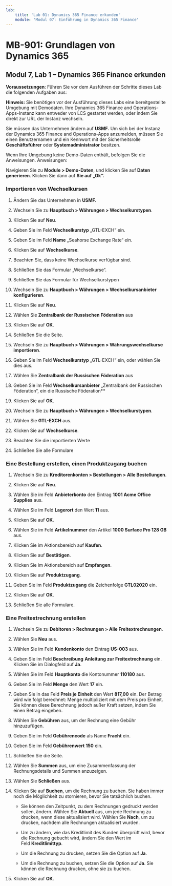 ```yaml
---
lab:
    title: 'Lab 01: Dynamics 365 Finance erkunden'
    module: 'Modul 07: Einführung in Dynamics 365 Finance'
---
```


# MB-901: Grundlagen von Dynamics 365 
## Modul 7, Lab 1 – Dynamics 365 Finance erkunden 


**Voraussetzungen**: Führen Sie vor dem Ausführen der Schritte dieses Lab die folgenden
 Aufgaben aus: 

**Hinweis:** Sie benötigen vor der Ausführung dieses Labs eine bereitgestellte Umgebung
mit Demodaten. Ihre Dynamics 365 Finance and Operations-Apps-Instanz kann
entweder von LCS gestartet werden, oder indem Sie direkt zur URL der Instanz wechseln.

Sie müssen das Unternehmen ändern auf **USMF.** Um sich bei der Instanz der Dynamics 365 Finance and Operations-Apps anzumelden, müssen Sie einen Benutzernamen und ein Kennwort mit der Sicherheitsrolle **Geschäftsführer** oder **Systemadministrator** besitzen.

Wenn Ihre Umgebung keine Demo-Daten enthält, befolgen Sie die Anweisungen.
Anweisungen:

Navigieren Sie zu **Module > Demo-Daten**, und klicken Sie auf **Daten generieren**. Klicken Sie dann auf
    **Sie auf „Ok“.**

### Importieren von Wechselkursen

1.  Ändern Sie das Unternehmen in **USMF.**

2.  Wechseln Sie zu **Hauptbuch > Währungen > Wechselkurstypen**.

3.  Klicken Sie auf **Neu**.

4.  Geben Sie im Feld **Wechselkurstyp** „GTL-EXCH“ ein.

5.  Geben Sie im Feld **Name** „Seahorse Exchange Rate“ ein.

6.  Klicken Sie auf **Wechselkurse**.

7.  Beachten Sie, dass keine Wechselkurse verfügbar sind.

8.  Schließen Sie das Formular „Wechselkurse“.

9.  Schließen Sie das Formular für Wechselkurstypen

10. Wechseln Sie zu **Hauptbuch > Währungen > Wechselkursanbieter konfigurieren**.

11. Klicken Sie auf **Neu**.

12. Wählen Sie **Zentralbank der Russischen Föderation** aus

13. Klicken Sie auf **OK**.

14. Schließen Sie die Seite.

15. Wechseln Sie zu **Hauptbuch > Währungen > Währungswechselkurse importieren**.

16. Geben Sie im Feld **Wechselkurstyp** „GTL-EXCH“ ein, oder wählen Sie dies aus.

17. Wählen Sie **Zentralbank der Russischen Föderation** aus

18. Geben Sie im Feld **Wechselkursanbieter** „Zentralbank der Russischen Föderation“, ein
    die Russische Föderation**

19. Klicken Sie auf **OK**.

20. Wechseln Sie zu **Hauptbuch > Währungen > Wechselkurstypen**.

21. Wählen Sie **GTL-EXCH** aus.

22. Klicken Sie auf **Wechselkurse**.

23. Beachten Sie die importierten Werte

24. Schließen Sie alle Formulare

### Eine Bestellung erstellen, einen Produktzugang buchen

1.  Wechseln Sie zu **Kreditorenkonten > Bestellungen > Alle Bestellungen**.

2.  Klicken Sie auf **Neu**.

3.  Wählen Sie im Feld **Anbieterkonto** den Eintrag **1001 Acme Office Supplies** aus.

4.  Wählen Sie im Feld **Lagerort** den Wert **11** aus.

5.  Klicken Sie auf **OK**.

6.  Wählen Sie im Feld **Artikelnummer** den Artikel **1000 Surface Pro 128 GB** aus.

7.  Klicken Sie im Aktionsbereich auf **Kaufen**.

8.  Klicken Sie auf **Bestätigen**.

9.  Klicken Sie im Aktionsbereich auf **Empfangen**.

10. Klicken Sie auf **Produktzugang**.

11. Geben Sie im Feld **Produktzugang** die Zeichenfolge **GTL02020** ein.

12. Klicken Sie auf **OK**.

13. Schließen Sie alle Formulare.

### Eine Freitextrechnung erstellen

1.  Wechseln Sie zu **Debitoren > Rechnungen > Alle Freitextrechnungen**.

2.  Wählen Sie **Neu** aus.

3.  Wählen Sie im Feld **Kundenkonto** den Eintrag **US-003** aus.

4.  Geben Sie im Feld **Beschreibung** **Anleitung zur Freitextrechnung** ein.
     Klicken Sie im Dialogfeld auf **Ja**.

5.  Wählen Sie im Feld **Hauptkonto** die Kontonummer **110180** aus.

6.  Geben Sie im Feld **Menge** den Wert **17** ein.

7.  Geben Sie in das Feld **Preis je Einheit** den Wert **817,00** ein. Der Betrag wird wie folgt berechnet:
    Menge multipliziert mit dem Preis pro Einheit. Sie können diese Berechnung jedoch außer Kraft setzen,
    indem Sie einen Betrag eingeben.

8.  Wählen Sie **Gebühren** aus, um der Rechnung eine Gebühr hinzuzufügen.

9.  Geben Sie im Feld **Gebührencode** als Name **Fracht** ein.

10. Geben Sie im Feld **Gebührenwert** **150** ein.

11. Schließen Sie die Seite.

12. Wählen Sie **Summen** aus, um eine Zusammenfassung der Rechnungsdetails und Summen anzuzeigen.

13. Wählen Sie **Schließen** aus.

14. Klicken Sie auf **Buchen**, um die Rechnung zu buchen. Sie haben immer noch die Möglichkeit zu
    stornieren, bevor Sie tatsächlich buchen.

    -  Sie können den Zeitpunkt, zu dem Rechnungen gedruckt werden sollen, ändern. Wählen Sie **Aktuell** aus, um
        jede Rechnung zu drucken, wenn diese aktualisiert wird. Wählen Sie **Nach**, um zu drucken, nachdem alle
        Rechnungen aktualisiert wurden.

    -  Um zu ändern, wie das Kreditlimit des Kunden überprüft wird, bevor die Rechnung
        gebucht wird, ändern Sie den Wert im Feld **Kreditlimittyp**.

    -  Um die Rechnung zu drucken, setzen Sie die Option auf **Ja**.

    -  Um die Rechnung zu buchen, setzen Sie die Option auf **Ja**. Sie können die Rechnung
        drucken, ohne sie zu buchen.

15. Klicken Sie auf **OK**.
